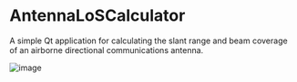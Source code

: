 # AntennaLoSCalculator

A simple Qt application for calculating the slant range and beam coverage of an airborne directional communications antenna.

![image](https://user-images.githubusercontent.com/69073787/120088455-b85d6f00-c144-11eb-9271-4219f3669045.png)
